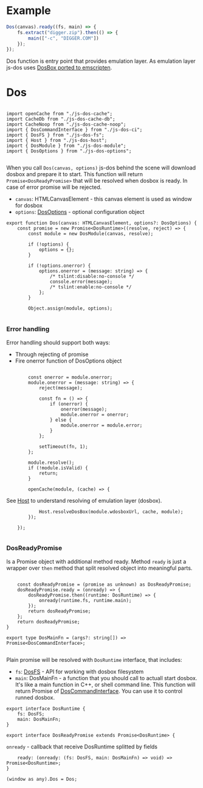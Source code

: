 











# Example
```javascript
Dos(canvas).ready((fs, main) => {
    fs.extract("digger.zip").then(() => {
        main(["-c", "DIGGER.COM"])
    });
});
```
Dos function is entry point that provides emulation layer.
As emulation layer js-dos uses [DosBox ported to emscripten](https://github.com/dreamlayers/em-dosbox/#compiling).








# Dos


  

```

import openCache from "./js-dos-cache";
import CacheDb from "./js-dos-cache-db";
import CacheNoop from "./js-dos-cache-noop";
import { DosCommandInterface } from "./js-dos-ci";
import { DosFS } from "./js-dos-fs";
import { Host } from "./js-dos-host";
import { DosModule } from "./js-dos-module";
import { DosOptions } from "./js-dos-options";


```







When you call `Dos(canvas, options)` js-dos behind the scene will download
dosbox and prepare it to start. This function will return `Promise<DosReadyPromise>`
that will be resolved when dosbox is ready. In case of error promise
will be rejected.

* `canvas`: HTMLCanvasElement - this canvas element is used as window for dosbox
* `options`: [DosOptions](https://js-dos.com/6.22/docs/api/generate.html?page=js-dos-options) -
optional configuration object


  

```
export function Dos(canvas: HTMLCanvasElement, options?: DosOptions) {
    const promise = new Promise<DosRuntime>((resolve, reject) => {
        const module = new DosModule(canvas, resolve);

        if (!options) {
            options = {};
        }

        if (!options.onerror) {
            options.onerror = (message: string) => {
                /* tslint:disable:no-console */
                console.error(message);
                /* tslint:enable:no-console */
            };
        }

        Object.assign(module, options);


```







### Error handling
Error handling should support both ways:

* Through rejecting of promise
* Fire onerror function of DosOptions object


  

```

        const onerror = module.onerror;
        module.onerror = (message: string) => {
            reject(message);

            const fn = () => {
                if (onerror) {
                    onerror(message);
                    module.onerror = onerror;
                } else {
                    module.onerror = module.error;
                }
            };

            setTimeout(fn, 1);
        };

        module.resolve();
        if (!module.isValid) {
            return;
        }

        openCache(module, (cache) => {

```







See [Host](https://js-dos.com/6.22/docs/api/generate.html?page=js-dos-host)
to understand resolving of emulation layer (dosbox).


  

```
            Host.resolveDosBox(module.wdosboxUrl, cache, module);
        });

    });


```







### DosReadyPromise
Is a Promise object with additional method ready.
Method `ready` is just a wrapper over `then` method that
split resolved object into meaningful parts.


  

```

    const dosReadyPromise = (promise as unknown) as DosReadyPromise;
    dosReadyPromise.ready = (onready) => {
        dosReadyPromise.then((runtime: DosRuntime) => {
            onready(runtime.fs, runtime.main);
        });
        return dosReadyPromise;
    };
    return dosReadyPromise;
}

export type DosMainFn = (args?: string[]) => Promise<DosCommandInterface>;


```







Plain promise will be resolved with `DosRuntime` interface, that
includes:

* `fs`: [DosFS](https://js-dos.com/6.22/docs/api/generate.html?page=js-dos-fs) -
API for working with dosbox filesystem
* `main`: DosMainFn - a function that you should call to actuall start
dosbox. It's like a main function in C++, or shell command line. This function
will return Promise of [DosCommandInterface](https://js-dos.com/6.22/docs/api/generate.html?page=js-dos-ci).
You can use it to control runned dosbox.


  

```
export interface DosRuntime {
    fs: DosFS;
    main: DosMainFn;
}

export interface DosReadyPromise extends Promise<DosRuntime> {

```







`onready` - callback that receive DosRuntime splitted by fields


  

```
    ready: (onready: (fs: DosFS, main: DosMainFn) => void) => Promise<DosRuntime>;
}

(window as any).Dos = Dos;


```




